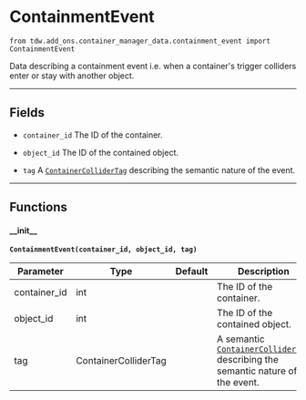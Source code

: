 # ContainmentEvent

`from tdw.add_ons.container_manager_data.containment_event import ContainmentEvent`

Data describing a containment event i.e. when a container's trigger colliders enter or stay with another object.

***

## Fields

- `container_id` The ID of the container.

- `object_id` The ID of the contained object.

- `tag` A [`ContainerColliderTag`](container_collider_tag.md) describing the semantic nature of the event.

***

## Functions

#### \_\_init\_\_

**`ContainmentEvent(container_id, object_id, tag)`**

| Parameter | Type | Default | Description |
| --- | --- | --- | --- |
| container_id |  int |  | The ID of the container. |
| object_id |  int |  | The ID of the contained object. |
| tag |  ContainerColliderTag |  | A semantic [`ContainerColliderTag`](container_collider_tag.md) describing the semantic nature of the event. |

